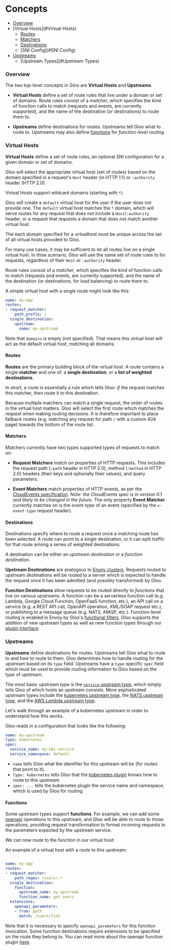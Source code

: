 # Concepts

- [Overview](#Overview)
- [Virtual Hosts](#Virtual Hosts)
    - [Routes](#Routes)
    - [Matchers](#Matchers)
    - [Destinations](#Destinations)
    - [SNI Config](#SNI Config)
- [Upstreams](#Upstreams)
    - [Upstream Types](#Upstream Types)




<a name="Overview"></a>

### Overview

The two top-level concepts in Gloo are **Virtual Hosts** and **Upstreams**.

- **Virtual Hosts** define a set of route rules that live under a domain or set of domains.
Route rules consist of a *matcher*, which specifies the kind of function calls to match (requests and events,  are currently supported), and the name of the destination (or destinations) to route them to.

- **Upstreams** define destinations for routes. Upstreams tell Gloo what to route to. Upstreams may also define 
[functions](TODO) for *function-level routing*.





<a name="Virtual Hosts"></a>

### Virtual Hosts

**Virtual Hosts** define a set of route rules, an optional SNI configuration for a given domain or set of domains.

Gloo will select the appropriate virtual host (set of routes) based on the domain specified in a request's `Host` header 
(in HTTP 1.1) or `:authority` header (HTTP 2.0). 

Virtual Hosts support wildcard domains (starting with `*`).

Gloo will create a `default` virtual host for the user if the user does not provide one. The `default` virtual host
matches the `*` domain, which will serve routes for any request that does not include a `Host`/`:authority` header,
or a request that requests a domain that does not match another virtual host.

The each domain specified for a virtualhost must be unique across the set of all virtual hosts provided to Gloo.

For many use cases, it may be sufficient to let all routes live on a single virtual host. In thise scenario,
Gloo will use the same set of route rules to for requests, regardless of their `Host` or `:authority` header.

Route rules consist of a *matcher*, which specifies the kind of function calls to match (requests and events, 
are currently supported), and the name of the destination (or destinations, for load balancing) to route them to.

A simple virtual host with a single route might look like this: 

```yaml
name: my-app
routes:
- request_matcher:
    path_prefix: /
  single_destination:
    upstream:
      name: my-upstream
```

Note that `domains` is empty (not specified). That means this virtual host will act as the default virtual host, matching 
all domains.


<a name="Routes"></a>

#### Routes

**Routes** are the primary building block of the virtual host. A route contains a single **matcher** and one of: a 
**single destination**, or a **list of weighted destinations**.

In short, a route is essentially a rule which tells Gloo: *if* the request matches this matcher, *then* route it to this 
destination.

Because multiple matchers can match a single request, the order of routes in the virtual host matters. Gloo
will select the first route which matches the request when making routing decisions. It is therefore important to place
fallback routes (e.g. matching any request for path `/` with a custom 404 page) towards the bottom of the route list.



<a name="Matchers"></a>

#### Matchers

Matchers currently have two types supported types of requests to match on:

* **Request Matchers** match on properties of HTTP requests. This includes the request path (`:path` header in HTTP 2.0),
method (`:method` in HTTP 2.0) headers (their keys and optionally their values), and query parameters.

* **Event Matchers** match properties of HTTP events, as per the [CloudEvents specification](https://github.com/cloudevents/spec/blob/master/spec.md).
*Note: the CloudEvents spec is in version 0.1 and likely to be changed in the future*. The only property **Event Matcher**
currently matches on is the *event-type* of an event (specified by the `x-event-type` request header). 




<a name="Destinations"></a>

#### Destinations

Destinations specify where to route a request once a matching route has been selected. A route can point to a single destination,
or it can split traffic for that route among a series of weighted destinations.

A destination can be either an *upstream destination* or a *function destination*.

**Upstream Destinations** are analogous to [Envoy clusters](TODO). Requests routed to upstream destinations will be routed
to a server which is expected to handle the request once it has been admitted (and possibly transformed) by Gloo.

**Function Destinations** allow requests to be routed directly to *functions* that live on various upstreams. A function
can be a serverless function call (e.g. Lambda, Google Cloud Function, OpenFaaS function, etc.), an API call on a service
(e.g. a REST API call, OpenAPI operation, XML/SOAP request etc.), or publishing to a message queue (e.g. NATS, AMQP, etc.).
Function-level routing is enabled in Envoy by Gloo's [functional filters](TODO). Gloo supports the addition of new upstream
types as well as new function types through our [plugin interface](TODO).



<a name="Upstreams"></a>

### Upstreams

**Upstreams** define destinations for routes. Upstreams tell Gloo what to route to and how to route to them. Gloo determines
how to handle routing for the upstream based on its `type` field. Upstreams have a `type`-specific `spec` field which must 
be used to provide routing information to Gloo based on the type of upstream.

The most basic upstream type is the [`service` upstream type](TODO), which simply tells Gloo
of which hosts an upstream consists. More sophisticated upstream types include the [kubernetes upstream type](TODO), the 
[NATS upstream type](TODO), and the [AWS Lambda upstream type](TODO).

Let's walk through an example of a kubernetes upstream in order to understand how this works.

Gloo reads in a configuration that looks like the following: 

```yaml
name: my-upstream
type: kubernetes
spec:
  service_name: my-k8s-service
  service_namespace: default
```

- `name` tells Gloo what the identifier for this upstream will be (for routes that point to it).
- `type: kubernetes` tells Gloo that the [kubernetes plugin](TODO) knows how to route to this upstream
- `spec: ...` tells the kubernetes plugin the service name and namespace, which is used by Gloo for routing  



<a name="Functions"></a>

#### Functions

Some upstream types support **functions**. For example, we can add some [openapi](TODO) operations to this upstream, and
Gloo will be able to route to those operations, providing request transformation to format incoming requests to the 
parameters expected by the upstream service.

We can now route to the function in our virtual host:

An example of a virtual host with a route to this upstream:

```yaml

name: my-app
routes:
- request_matcher:
    path_regex: /users/.*
  single_destination:
    function:
      upstream_name: my-upstream
      function_name: get_users
  extensions:
    openapi_parameters:
    - from: path
      match: /users/{id}

```

Note that it is necessary to specify `openapi_paremeters` for this function invocation. Some function destinations
require extensions to be specified on the route they belong to. You can read more about the openapi function plugin 
[here](TODO). 